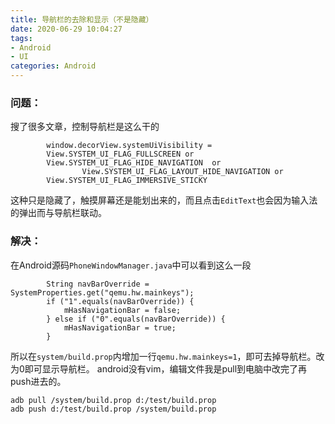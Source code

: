 ```yaml
---
title: 导航栏的去除和显示（不是隐藏）
date: 2020-06-29 10:04:27
tags: 
- Android
- UI
categories: Android
---
```


### 问题：
搜了很多文章，控制导航栏是这么干的
```
        window.decorView.systemUiVisibility =
        View.SYSTEM_UI_FLAG_FULLSCREEN or
        View.SYSTEM_UI_FLAG_HIDE_NAVIGATION  or
                View.SYSTEM_UI_FLAG_LAYOUT_HIDE_NAVIGATION or
        View.SYSTEM_UI_FLAG_IMMERSIVE_STICKY
```
这种只是隐藏了，触摸屏幕还是能划出来的，而且点击`EditText`也会因为输入法的弹出而与导航栏联动。
### 解决：

在Android源码`PhoneWindowManager.java`中可以看到这么一段
```
        String navBarOverride = SystemProperties.get("qemu.hw.mainkeys");
        if ("1".equals(navBarOverride)) {
            mHasNavigationBar = false;
        } else if ("0".equals(navBarOverride)) {
            mHasNavigationBar = true;
        }
```
所以在`system/build.prop`内增加一行`qemu.hw.mainkeys=1`，即可去掉导航栏。改为0即可显示导航栏。
android没有vim，编辑文件我是pull到电脑中改完了再push进去的。

`adb pull /system/build.prop d:/test/build.prop`  
`adb push d:/test/build.prop /system/build.prop `  
